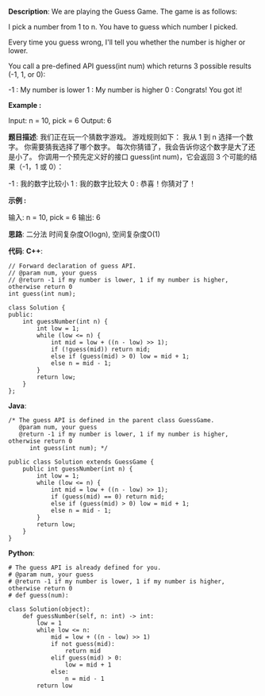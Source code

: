 __Description__:
We are playing the Guess Game. The game is as follows:

I pick a number from 1 to n. You have to guess which number I picked.

Every time you guess wrong, I'll tell you whether the number is higher or lower.

You call a pre-defined API guess(int num) which returns 3 possible results (-1, 1, or 0):

-1 : My number is lower
 1 : My number is higher
 0 : Congrats! You got it!

**Example :**

Input: n = 10, pick = 6
Output: 6

__题目描述__:
我们正在玩一个猜数字游戏。 游戏规则如下：
我从 1 到 n 选择一个数字。 你需要猜我选择了哪个数字。
每次你猜错了，我会告诉你这个数字是大了还是小了。
你调用一个预先定义好的接口 guess(int num)，它会返回 3 个可能的结果（-1，1 或 0）：

-1 : 我的数字比较小
 1 : 我的数字比较大
 0 : 恭喜！你猜对了！

**示例 :**

输入: n = 10, pick = 6
输出: 6

__思路__:
二分法
时间复杂度O(logn), 空间复杂度O(1)

__代码__:
__C++__:
```
// Forward declaration of guess API.
// @param num, your guess
// @return -1 if my number is lower, 1 if my number is higher, otherwise return 0
int guess(int num);

class Solution {
public:
    int guessNumber(int n) {
        int low = 1;
        while (low <= n) {
            int mid = low + ((n - low) >> 1);
            if (!guess(mid)) return mid;
            else if (guess(mid) > 0) low = mid + 1;
            else n = mid - 1;
        }
        return low;
    }
};
```

__Java__:
```
/* The guess API is defined in the parent class GuessGame.
   @param num, your guess
   @return -1 if my number is lower, 1 if my number is higher, otherwise return 0
      int guess(int num); */

public class Solution extends GuessGame {
    public int guessNumber(int n) {
        int low = 1;
        while (low <= n) {
            int mid = low + ((n - low) >> 1);
            if (guess(mid) == 0) return mid;
            else if (guess(mid) > 0) low = mid + 1;
            else n = mid - 1;
        }
        return low;
    }
}
```

__Python__:
```
# The guess API is already defined for you.
# @param num, your guess
# @return -1 if my number is lower, 1 if my number is higher, otherwise return 0
# def guess(num):

class Solution(object):
    def guessNumber(self, n: int) -> int:
        low = 1
        while low <= n:
            mid = low + ((n - low) >> 1)
            if not guess(mid):
                return mid
            elif guess(mid) > 0:
                low = mid + 1
            else:
                n = mid - 1
        return low
```
